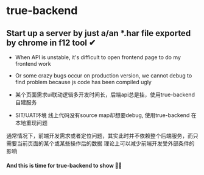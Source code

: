 # true-backend
## Start up a server by just a/an *.har file exported by chrome in f12 tool ✔
- When API is unstable, it's difficult to open frontend page to do my frontend work
- Or some crazy bugs occur on production version, we cannot debug to find problem because js code has been compiled ugly


- 某个页面需求ui联动逻辑多开发时间长，后端api总是挂，使用true-backend 自建服务
- SIT/UAT环境 线上代码没有source map却想要debug, 使用true-backend 在本地重现问题

通常情况下，前端开发需求或者定位问题，其实此时并不依赖整个后端服务，而只需要当前页面的某个或某些操作后的数据
理论上可以减少前端开发受外部条件的影响

#### And this is time for true-backend to show 🐱‍👤

